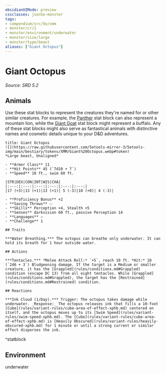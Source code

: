 ```yaml
---
obsidianUIMode: preview
cssclasses: json5e-monster
tags:
- compendium/src/5e/xmm
- monster/cr/1
- monster/environment/underwater
- monster/size/large
- monster/type/beast
aliases: ["Giant Octopus"]
---
```

# Giant Octopus
*Source: SRD 5.2*  

## Animals

Use these stat blocks to represent the creatures they're named for or other similar creatures. For example, the [Panther](panther-xmm.md) stat block can also represent a mountain lion, while the [Giant Goat](giant-goat-xmm.md) stat block might represent a buffalo. Any of these stat blocks might also serve as fantastical animals with distinctive names and cosmetic details unique to your D&D adventures.

```ad-statblock
title: Giant Octopus
![](https://raw.githubusercontent.com/5etools-mirror-3/5etools-img/main/bestiary/tokens/XMM/Giant%20Octopus.webp#token)
*Large beast, Unaligned*

- **Armor Class** 11
- **Hit Points** 45 (`7d10 + 7`)
- **Speed** 10 ft., swim 60 ft.

|STR|DEX|CON|INT|WIS|CHA|
|:---:|:---:|:---:|:---:|:---:|:---:|
|17 (+3)|13 (+1)|13 (+1)| 5 (-3)|10 (+0)| 4 (-3)|

- **Proficiency Bonus** +2
- **Saving Throws** ⏤
- **Skills** Perception +4, Stealth +5
- **Senses** darkvision 60 ft., passive Perception 14
- **Languages** —
- **Challenge** 1

## Traits

***Water Breathing.*** The octopus can breathe only underwater. It can hold its breath for 1 hour outside water.

## Actions

***Tentacles.*** *Melee Attack Roll:* `+5`, reach 10 ft. *Hit:* 10 (`2d6 + 3`) Bludgeoning damage. If the target is a Medium or smaller creature, it has the [Grappled](rules/conditions.md#Grappled) condition (escape DC 13) from all eight tentacles. While [Grappled](rules/conditions.md#Grappled), the target has the [Restrained](rules/conditions.md#Restrained) condition.

## Reactions

***Ink Cloud (1/Day).*** Trigger: The octopus takes damage while underwater. _Response:_ The octopus releases ink that fills a 10-foot [Cube](rules/variant-rules/cube-area-of-effect-xphb.md) centered on itself, and the octopus moves up to its [Swim Speed](rules/variant-rules/swim-speed-xphb.md). The [Cube](rules/variant-rules/cube-area-of-effect-xphb.md) is [Heavily Obscured](rules/variant-rules/heavily-obscured-xphb.md) for 1 minute or until a strong current or similar effect disperses the ink.
```
^statblock

## Environment

underwater